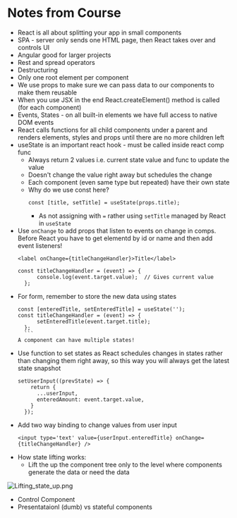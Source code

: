 # Notes from Course

- React is all about splitting your app in small components
- SPA - server only sends one HTML page, then React takes over and controls UI
- Angular good for larger projects
- Rest and spread operators
- Destructuring
- Only one root element per component
- We use props to make sure we can pass data to our components to make them reusable
- When you use JSX in the end React.createElement() method is called (for each component)
- Events, States - on all built-in elements we have full access to native DOM events
- React calls functions for all child components under a parent and renders elements, styles and props until there are no more children left
- useState is an important react hook - must be called inside react comp func
  - Always return 2 values i.e. current state value and func to update the value
  - Doesn't change the value right away but schedules the change
  - Each component (even same type but repeated) have their own state
  - Why do we use const here?
    ```
    const [title, setTitle] = useState(props.title);
    ```
    - As not assigning with `=` rather using `setTitle` managed by React in `useState`
- Use `onChange` to add props that listen to events on change in comps. Before React you have to get elementd by id or name and then add event listeners!
  ```
  <label onChange={titleChangeHandler}>Title</label>
  ```
  ```
  const titleChangeHandler = (event) => {
    	console.log(event.target.value);  // Gives current value
  	};
  ```
- For form, remember to store the new data using states
  ````
  const [enteredTitle, setEnteredTitle] = useState('');
  const titleChangeHandler = (event) => {
    	setEnteredTitle(event.target.title);
  	};
  	```
  A component can have multiple states!
  ````
- Use function to set states as React schedules changes in states rather than changing them right away, so this way you will always get the latest state snapshot
  ```
  setUserInput((prevState) => {
      return {
        ...userInput,
        enteredAmount: event.target.value,
      }
    });
  ```
- Add two way binding to change values from user input
  ```
  <input type='text' value={userInput.enteredTitle} onChange={titleChangeHandler} />
  ```
- How state lifting works:
  - Lift the up the component tree only to the level where components generate the data or need the data

![Lifting_state_up.png](:/66cf8fe9f93648f9b798adf2b355e074)

- Control Component
- Presentataionl (dumb) vs stateful components

